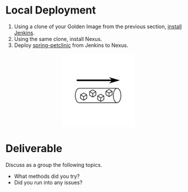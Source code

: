 # Local Deployment

 1. Using a clone of your Golden Image from the previous section, [install Jenkins](https://wiki.jenkins.io/display/JENKINS/Installing+Jenkins+on+Red+Hat+distributions).
 2. Using the same clone, install Nexus.
 3. Deploy [spring-petclinic](https://github.com/spring-projects/spring-petclinic) from Jenkins to Nexus.

<center>

  ![](img2/deploy.svg ':size=125px')

</center>

# Deliverable

Discuss as a group the following topics.
 - What methods did you try?
 - Did you run into any issues?
